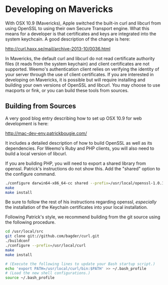 # Developing on Mavericks

With OSX 10.9 (Mavericks), Apple switched the built-in curl and libcurl from using OpenSSL to using their own Secure Transport engine.  What this means for a developer is that certificates and keys are integrated into the system keychcain.  A good description of the change is here:

http://curl.haxx.se/mail/archive-2013-10/0036.html

In Mavericks, the default curl and libcurl do not read certificate authority files (it reads from the system keychain) and client certificates are not supported.  Weemo's authentication client relies on verifying the identity of your server through the use of client certificates.  If you are interested in developing on Mavericks, it is possible but will require installing and building your own versions of OpenSSL and libcurl.  You may choose to use macports or fink, or you can build these tools from sources.

## Building from Sources

A very good blog entry describing how to set up OSX 10.9 for web development is here:

http://mac-dev-env.patrickbougie.com/

It includes a detailed description of how to build OpenSSL as well as its dependencies.  For Weemo's Ruby and PHP clients, you will also need to build a local version of libcurl.

If you are building PHP, you will need to export a shared library from openssl.  Patrick's instructions do not show this.  Add the "shared" option to the configure command.

```sh
./configure darwin64-x86_64-cc shared --prefix=/usr/local/openssl-1.0.1g
make
make install
```

Be sure to follow the rest of his instructions regarding openssl, *especially* the installation of the Keychain certificates into your local installation.

Following Patrick's style, we recommend building from the git source using the following procedure.

```sh
cd /usr/local/src
git clone git://github.com/bagder/curl.git
./buildconf
./configure --prefix=/usr/local/curl
make
make install

# (Execute the following lines to update your Bash startup script.)
echo 'export PATH=/usr/local/curl/bin:$PATH' >> ~/.bash_profile
# (Load the new shell configurations.)
source ~/.bash_profile
```
